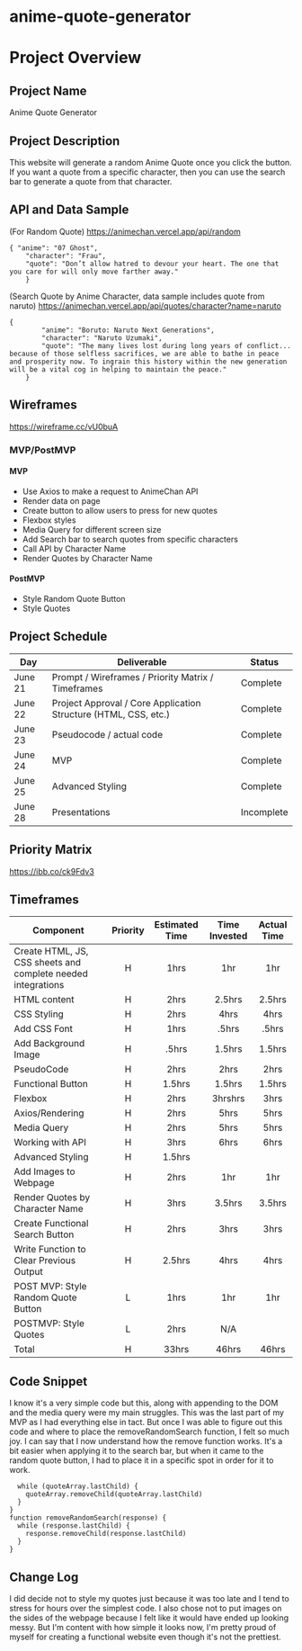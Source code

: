 # anime-quote-generator
# Project Overview

## Project Name

Anime Quote Generator

## Project Description

This website will generate a random Anime Quote once you click the button. If you want a quote from a specific character, then you can use the search bar to generate a quote from that character. 

## API and Data Sample

(For Random Quote)
https://animechan.vercel.app/api/random 
```
{ "anime": "07 Ghost",
    "character": "Frau",
    "quote": "Don’t allow hatred to devour your heart. The one that you care for will only move farther away." 
    }
```
(Search Quote by Anime Character, data sample includes quote from naruto)
https://animechan.vercel.app/api/quotes/character?name=naruto 
```
{
        "anime": "Boruto: Naruto Next Generations",
        "character": "Naruto Uzumaki",
        "quote": "The many lives lost during long years of conflict... because of those selfless sacrifices, we are able to bathe in peace and prosperity now. To ingrain this history within the new generation will be a vital cog in helping to maintain the peace."
    }
  ```
## Wireframes


https://wireframe.cc/vU0buA 


### MVP/PostMVP

#### MVP 

- Use Axios to make a request to AnimeChan API
- Render data on page 
- Create button to allow users to press for new quotes
- Flexbox styles
- Media Query for different screen size
- Add Search bar to search quotes from specific characters
- Call API by Character Name
- Render Quotes by Character Name

#### PostMVP

- Style Random Quote Button
- Style Quotes

## Project Schedule


|  Day | Deliverable | Status
|---|---| ---|
|June 21| Prompt / Wireframes / Priority Matrix / Timeframes | Complete
|June 22| Project Approval / Core Application Structure (HTML, CSS, etc.) | Complete
|June 23| Pseudocode / actual code | Complete
|June 24| MVP  | Complete
|June 25| Advanced Styling | Complete
|June 28| Presentations | Incomplete

## Priority Matrix


https://ibb.co/ck9Fdv3

## Timeframes


| Component | Priority | Estimated Time | Time Invested | Actual Time |
| --- | :---: |  :---: | :---: | :---: |
| Create HTML, JS, CSS sheets and complete needed integrations | H | 1hrs| 1hr | 1hr |
| HTML content | H | 2hrs| 2.5hrs | 2.5hrs |
| CSS Styling | H | 2hrs| 4hrs | 4hrs |
| Add CSS Font | H | 1hrs| .5hrs | .5hrs |
| Add Background Image | H | .5hrs| 1.5hrs | 1.5hrs |
| PseudoCode | H | 2hrs| 2hrs | 2hrs |
| Functional Button | H | 1.5hrs| 1.5hrs | 1.5hrs |
| Flexbox | H | 2hrs| 3hrshrs | 3hrs |
| Axios/Rendering | H | 2hrs| 5hrs | 5hrs |
| Media Query | H | 2hrs| 5hrs | 5hrs |
| Working with API | H | 3hrs| 6hrs | 6hrs |
| Advanced Styling | H | 1.5hrs|  |  |
| Add Images to Webpage | H | 2hrs| 1hr | 1hr |
| Render Quotes by Character Name | H | 3hrs| 3.5hrs | 3.5hrs |
| Create Functional Search Button | H | 2hrs| 3hrs | 3hrs |
| Write Function to Clear Previous Output | H | 2.5hrs| 4hrs | 4hrs |
| POST MVP: Style Random Quote Button | L | 1hrs| 1hr | 1hr |
| POSTMVP: Style Quotes | L | 2hrs| N/A |
| Total | H | 33hrs| 46hrs | 46hrs |

## Code Snippet
I know it's a very simple code but this, along with appending to the DOM and the media query were my main struggles. This was the last part of my MVP as I had everything else in tact. But once I was able to figure out this code and where to place the removeRandomSearch function, I felt so much joy. I can say that I now understand how the remove function works. It's a bit easier when applying it to the search bar, but when it came to the random quote button, I had to place it in a specific spot in order for it to work. 

``` function removeQuotes(quoteArray) {
  while (quoteArray.lastChild) {
    quoteArray.removeChild(quoteArray.lastChild)
  }
}
function removeRandomSearch(response) {
  while (response.lastChild) {
    response.removeChild(response.lastChild)
  }
}
```
## Change Log
 I did decide not to style my quotes just because it was too late and I tend to stress for hours over the simplest code. 
 I also chose not to put images  on the sides of the webpage because I felt like it would have ended up looking messy. But I'm content with how simple it looks now, I'm pretty proud of myself for creating a functional website even though it's not the prettiest. 
